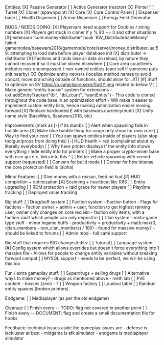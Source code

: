 Entities:
	[X] Passive Generator
	[ ] Active Generator (reactor)
	[X] Printer
	[ ] Turret
	[X] Cloner (spawnpoint)
	[X] Core
	[X] Core Control Panel
	[ ] Dispenser base
		[ ] Health Dispenser
		[ ] Armor Dispenser
	[ ] Energy Field Generator

BUGS / NEEDS DOING:
	[X] Playervars need support for Doubles / string numbers
	[X] Players get stuck in cloner if y % 90 ~= 0 and other situations
	[X] extension 'core.money-distributer' hook 'BW_DistributeSaleMoney' failed: gamemodes/basewars2018/gamemode/core/server/money_distributer.lua:59: attempting to load data before player database init
	[X] distributer -> distributor
	[X] Factions and raids lose all data on reload, by nature they cannot recover it so it must be stored elsewhere
	[ ] Core area count/ents includes non-encompassed / non-owned entities (cant sell if someone puts shit nearby)
	[X] Optimize entity netvars (localize method names to avoid concat, move branching outside of functions, should allow for JIT)
	[#] Stuff to optimize on SV https://b.catgirlsare.sexy/GuGY.png related to below V
	[ ] Make generic 'entity tracker' system for extensions
		- ext:addEntityTracker("tbl", "tbl_count", "wantEntity")
		- This code is cloned throughout the code base in an optimization effort
		- Will make it easier to implement custom entity lists, hence making optimization easier moving forward
	[X] Replace hardcoded £ with basewars.currency(num)
	[X] Unify name style (BaseWars, Basewars2018, etc)

Improvements (mark as [-] if its dumb):
	[ ] Alert when spawning fails in hostile area
	[X] Make blue bubble thing for range only show for own core
	[ ] Way to find your core
	[ ] You can spawn entities inside of players (also stop toolgun/props from doing this)
	[-] HUD health = red (complained about by literally everybody)
	[ ] Why have printer displays if the entity info shows everything / hide entity info for printers
	[ ] Make a proper crypto-miner base with nice gui etc, links into this ^
	[ ] Better vehicle spawning with vcmod support (requested)
	[ ] Convars for build mode
	[ ] Convar for how intense the core protection field is (alpha)

Minor Features:
	[ ] Give money with a reason, feed on hud
	[#] HUD completion + optimization
	[X] Scanning + heartbeat like R6S
	[ ] Entity upgrading
	[ ] RDM protection + raid grace for newer players
	[ ] Playtime tracking
	[ ] Deployed value tracking

Big stuff:
	[ ] Drug/buff system
	[ ] Faction system
		- Faction button
		- Flags for factions
		- Faction owner + admin + user, function to get highest ranking user, owner only changes on core reclaim
		- faction only items, with a faction vault which people can only deposit in
	[ ] Clan system
		- meta-game type stuff
		- minor ingame buffs
			- productivity = productivity + math.max(0, (clan_members - non_clan_members) / 100)
		- found for massive money?
		- should be linked to forums
	[ ] Admin mod
		- full cami support

Big stuff that requires BIG changes/edits:
	[ ] Tutorial
	[ ] Language system
	[#] Config system which allows overrides but doesn't force everything into 1 massive file
		- Allows for people to change entity variables without breaking forward compat
	[ ] MYSQL support
		- needs to be perfect, we will be using this too

Fun / extra gameplay stuff:
	[ ] Superdrugs + selling drugs
	[ ] Alternative ways to make money?
		- drugs as mentioned above
		- meth lab
	[ ] PVE content
		- bosses (zeni)
		- ?
	[ ] Weapon factory
	[ ] Loudout table
	[ ] Random entity spawns (broken printers)

Endgame:
	[ ] Mediaplayer (as per the old endgame)

Cleanup:
	[ ] Finish every -- TODO: flag not covered in another point
	[ ] Finish every -- DOCUMENT: flag and create a small documentation file for hooks


Feedback:
	technical issues aside
	the gameplay issues are
		- defense is lackluster at best
		- midgame is afk simulator
		- endgame is mediaplayer simulator
